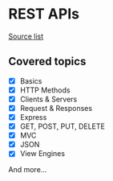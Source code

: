 # REST APIs

[Source list](../../Material/README.md)

## Covered topics
- [x] Basics
- [x] HTTP Methods
- [x] Clients & Servers
- [x] Request & Responses
- [x] Express
- [x] GET, POST, PUT, DELETE
- [x] MVC
- [x] JSON
- [x] View Engines

And more...